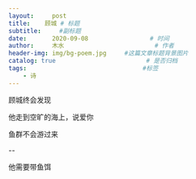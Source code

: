 ```yaml
---
layout:     post                       
title:    顾城 # 标题
subtitle:     #副标题
date:       2020-09-08                 # 时间
author:     木水                         # 作者
header-img: img/bg-poem.jpg     #这篇文章标题背景图片
catalog: true                         # 是否归档
tags:                                #标签
    - 诗
---
```

顾城终会发现

他走到空旷的海上，说爱你

鱼群不会游过来

--

他需要带鱼饵
